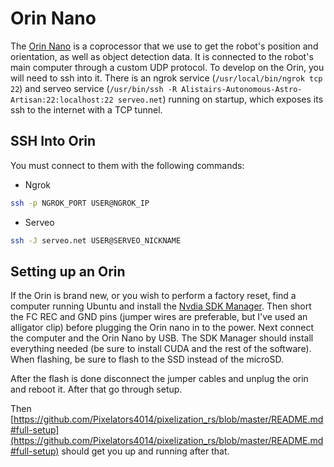 # Orin Nano

The [Orin Nano](https://www.nvidia.com/en-us/autonomous-machines/embedded-systems/jetson-orin/) is a coprocessor that we use to get the robot's position and orientation, as well as object detection data. It is connected to the robot's main computer through a custom UDP protocol. To develop on the Orin, you will need to ssh into it. There is an ngrok service (`/usr/local/bin/ngrok tcp 22`) and serveo service (`/usr/bin/ssh -R Alistairs-Autonomous-Astro-Artisan:22:localhost:22 serveo.net`) running on startup, which exposes its ssh to the internet with a TCP tunnel.

## SSH Into Orin

You must connect to them with the following commands:
- Ngrok
```bash
ssh -p NGROK_PORT USER@NGROK_IP
```
- Serveo
```bash
ssh -J serveo.net USER@SERVEO_NICKNAME
```

## Setting up an Orin

If the Orin is brand new, or you wish to perform a factory reset, find a computer running Ubuntu and install the [Nvdia SDK Manager](https://developer.nvidia.com/sdk-manager). Then short the FC REC and GND pins (jumper wires are preferable, but I've used an alligator clip) before plugging the Orin nano in to the power. Next connect the computer and the Orin Nano by USB. The SDK Manager should install everything needed (be sure to install CUDA and the rest of the software). When flashing, be sure to flash to the SSD instead of the microSD.

After the flash is done disconnect the jumper cables and unplug the orin and reboot it. After that go through setup.

Then [https://github.com/Pixelators4014/pixelization_rs/blob/master/README.md#full-setup](https://github.com/Pixelators4014/pixelization_rs/blob/master/README.md#full-setup) should get you up and running after that.
